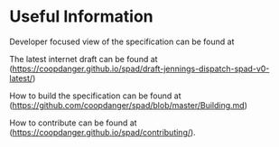 # Useful Information

Developer focused view of the specification can be found at
[](https://coopdanger.github.io/spad//overview/)

The latest internet draft can be found at
(https://coopdanger.github.io/spad/draft-jennings-dispatch-spad-v0-latest/)

How to build the specification can be found at
(https://github.com/coopdanger/spad/blob/master/Building.md)

How to contribute can be found at (https://coopdanger.github.io/spad/contributing/).
